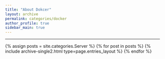```yaml
---
title: "About Dokcer"
layout: archive
permalink: categories/docker
author_profile: true
sidebar_main: true
---
```


<!-- 공백이 포함되어 있는 카테고리 이름의 경우 site.categories['a b c'] 이런식으로! -->

***

{% assign posts = site.categories.Server %}
{% for post in posts %} {% include archive-single2.html type=page.entries_layout %} {% endfor %}